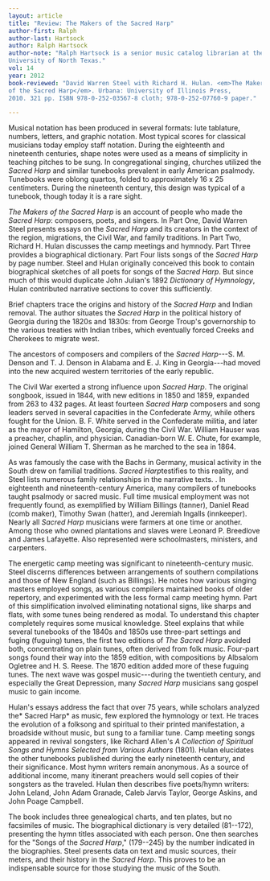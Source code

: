 ```yaml
---
layout: article
title: "Review: The Makers of the Sacred Harp"
author-first: Ralph
author-last: Hartsock
author: Ralph Hartsock
author-note: "Ralph Hartsock is a senior music catalog librarian at the 
University of North Texas."
vol: 14
year: 2012
book-reviewed: "David Warren Steel with Richard H. Hulan. <em>The Makers 
of the Sacred Harp</em>. Urbana: University of Illinois Press, 
2010. 321 pp. ISBN 978-0-252-03567-8 cloth; 978-0-252-07760-9 paper."

---
```


Musical notation has been produced in several formats: lute tablature,
numbers, letters, and graphic notation. Most typical scores for
classical musicians today employ staff notation. During the eighteenth
and nineteenth centuries, shape notes were used as a means of simplicity
in teaching pitches to be sung. In congregational singing, churches
utilized the *Sacred Harp* and similar tunebooks prevalent in early
American psalmody. Tunebooks were oblong quartos, folded to
approximately 16 x 25 centimeters. During the nineteenth century, this
design was typical of a tunebook, though today it is a rare sight.

*The Makers of the Sacred Harp* is an account of people who made the
*Sacred Harp*: composers, poets, and singers. In Part One, David Warren
Steel presents essays on the *Sacred Harp* and its creators in the
context of the region, migrations, the Civil War, and family traditions.
In Part Two, Richard H. Hulan discusses the camp meetings and hymnody.
Part Three provides a biographical dictionary. Part Four lists songs of
the *Sacred Harp* by page number. Steel and Hulan originally conceived
this book to contain biographical sketches of all poets for songs of the
*Sacred Harp*. But since much of this would duplicate John Julian's 1892
*Dictionary of Hymnology*, Hulan contributed narrative sections to cover
this sufficiently.

Brief chapters trace the origins and history of the *Sacred Harp* and
Indian removal. The author situates the *Sacred Harp* in the political
history of Georgia during the 1820s and 1830s: from George Troup's
governorship to the various treaties with Indian tribes, which
eventually forced Creeks and Cherokees to migrate west.

The ancestors of composers and compilers of the *Sacred Harp*---S. M.
Denson and T. J. Denson in Alabama and E. J. King in Georgia---had moved
into the new acquired western territories of the early republic.

The Civil War exerted a strong influence upon *Sacred Harp*. The
original songbook, issued in 1844, with new editions in 1850 and 1859,
expanded from 263 to 432 pages. At least fourteen *Sacred Harp*
composers and song leaders served in several capacities in the
Confederate Army, while others fought for the Union. B. F. White served
in the Confederate militia, and later as the mayor of Hamilton, Georgia,
during the Civil War. William Hauser was a preacher, chaplin, and
physician. Canadian-born W. E. Chute, for example, joined General
William T. Sherman as he marched to the sea in 1864.

As was famously the case with the Bachs in Germany, musical activity in
the South drew on familial traditions. *Sacred Harp*testifies to this
reality, and Steel lists numerous family relationships in the narrative
texts. . In eighteenth and nineteenth-century America, many compilers of
tunebooks taught psalmody or sacred music. Full time musical employment
was not frequently found, as exemplified by William Billings (tanner),
Daniel Read (comb maker), Timothy Swan (hatter), and Jeremiah Ingalls
(innkeeper). Nearly all *Sacred Harp* musicians were farmers at one
time or another. Among those who owned plantations and slaves were
Leonard P. Breedlove and James Lafayette. Also represented were
schoolmasters, ministers, and carpenters.

The energetic camp meeting was significant to nineteenth-century music.
Steel discerns differences between arrangements of southern compilations
and those of New England (such as Billings). He notes how various
singing masters employed songs, as various compilers maintained books of
older repertory, and experimented with the less formal camp meeting
hymn. Part of this simplification involved eliminating notational signs,
like sharps and flats, with some tunes being rendered as modal. To
understand this chapter completely requires some musical knowledge.
Steel explains that while several tunebooks of the 1840s and 1850s use
three-part settings and fuging (fuguing) tunes, the first two editions
of *The Sacred Harp* avoided both, concentrating on plain tunes, often
derived from folk music. Four-part songs found their way into the 1859
edition, with compositions by Albsalom Ogletree and H. S. Reese. The
1870 edition added more of these fuguing tunes. The next wave was gospel
music---during the twentieth century, and especially the Great
Depression, many *Sacred Harp* musicians sang gospel music to gain
income.

Hulan's essays address the fact that over 75 years, while scholars
analyzed the\* Sacred Harp\* as music, few explored the hymnology or
text. He traces the evolution of a folksong and spiritual to their
printed manifestation, a broadside without music, but sung to a familiar
tune. Camp meeting songs appeared in revival songsters, like Richard
Allen's *A Collection of Spiritual Songs and Hymns Selected from Various
Authors* (1801)*.* Hulan elucidates the other tunebooks published during
the early nineteenth century, and their significance. Most hymn writers
remain anonymous. As a source of additional income, many itinerant
preachers would sell copies of their songsters as the traveled. Hulan
then describes five poets/hymn writers: John Leland, John Adam Granade,
Caleb Jarvis Taylor, George Askins, and John Poage Campbell.

The book includes three genealogical charts, and ten plates, but no
facsimiles of music. The biographical dictionary is very detailed
(81--172), presenting the hymn titles associated with each person. One
then searches for the "Songs of the *Sacred Harp*," (179--245) by the
number indicated in the biographies. Steel presents data on text and
music sources, their meters, and their history in the *Sacred Harp*.
This proves to be an indispensable source for those studying the music
of the South.
